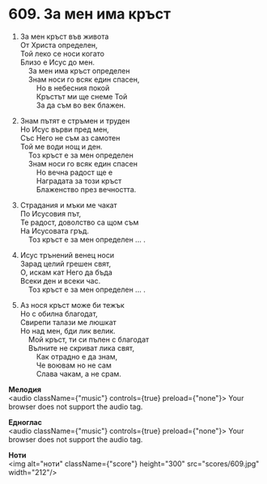 # 609. За мен има кръст  

1. За мен кръст във живота  
От Христа определен,  
Той леко се носи когато  
Близо е Исус до мен.  
    За мен има кръст определен  
    Знам носи го всяк един спасен,  
        Но в небесния покой  
        Кръстът ми ще снеме Той  
        За да съм во век блажен.  

2. Знам пътят е стръмен и труден  
Но Исус върви пред мен,  
Със Него не съм аз самотен  
Той ме води нощ и ден.  
    Тоз кръст е за мен определен  
    Знам носи го всяк един спасен  
        Но вечна радост ще е  
        Наградата за този кръст  
        Блаженство през вечността.  

3. Страдания и мъки ме чакат  
По Исусовия път,  
Те радост, доволство са щом съм  
На Исусовата гръд.  
    Тоз кръст е за мен определен ... .  

4. Исус трънений венец носи  
Зарад целий грешен свят,  
О, искам кат Него да бъда  
Всеки ден и всеки час.  
    Тоз кръст е за мен определен ... .  

5. Аз нося кръст може би тежък  
Но с обилна благодат,  
Свирепи талази ме люшкат  
Но над мен, бди лик велик.  
    Мой кръст, ти си пълен с благодат  
    Вълните не скриват лика свят,  
        Как отрадно е да знам,  
        Че воювам но не сам  
        Слава чакам, а не срам.  

__Мелодия__  
<audio className={"music"} controls={true} preload={"none"}><source src="mp3/609.mp3" type="audio/mpeg"/>
Your browser does not support the audio tag.
</audio>  

__Едноглас__  
<audio className={"music"} controls={true} preload={"none"}><source src="transp/609.mp3" type="audio/mpeg"/>
Your browser does not support the audio tag.
</audio>  

__Ноти__  
<img alt="ноти" className={"score"} height="300" src="scores/609.jpg" width="212"/>
